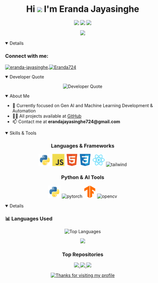 <h1 align="center">Hi <img src="https://user-images.githubusercontent.com/44104676/173990923-48b66056-0bff-472a-b5bf-faab4146e950.gif" height="40"> I'm Eranda Jayasinghe </h1>

<p align="center">
    <img src="https://img.shields.io/badge/Focus-AI%20Development-C2FFC7?style=flat" />
    <img src="https://img.shields.io/badge/Focus-Automation-CB9DF0?style=flat" />
    <img src="https://img.shields.io/badge/Focus-Web%20Development-C2FFC7?style=flat" />
</p>

<p align="center">
    <img src="https://komarev.com/ghpvc/?username=erandajayasinghe&label=Profile%20Views&color=000000&style=flat&labelColor=C2FFC7" />
</p>

<details open>
<h3 align="left">Connect with me:</h3>
<p align="left">
    <a href="https://www.linkedin.com/in/eranda-jayasinghe/" target="_blank">
        <img align="center" src="https://raw.githubusercontent.com/rahuldkjain/github-profile-readme-generator/master/src/images/icons/Social/linked-in-alt.svg" alt="eranda-jayasinghe" height="30" width="40" />
    </a>
    <a href="https://github.com/Eranda724" target="_blank">
        <img align="center" src="https://raw.githubusercontent.com/rahuldkjain/github-profile-readme-generator/master/src/images/icons/Social/github.svg" alt="Eranda724" height="30" width="40" />
    </a>
</p>

</details>

<details open>
<summary>Developer Quote</summary>
<p align="center">
    <img src="https://readme-typing-svg.demolab.com?font=Fira+Code&duration=3000&pause=2000&color=C2FFC7&center=true&vCenter=true&random=false&width=800&lines=The+people+who+are+crazy+enough+to+think+they+can+change+the+world;are+the+ones+who+do.++-+Steve+Jobs" alt="Developer Quote"/>
</p>
</details>

<details open>
<summary>About Me</summary>
<ul>
<li>🌱 Currently focused on Gen AI and Machine Learning Development & Automation</li>
<li>👨‍💻 All projects available at <a href="https://github.com/erandajayasinghe">GitHub</a></li>
<li>📫 Contact me at <strong>erandajayasinghe724@gmail.com</strong></li>
</ul>
</details>

<details open>
<summary>Skills & Tools</summary>
<h3 align="center">Languages & Frameworks</h3>
<p align="center">
    <img src="https://raw.githubusercontent.com/devicons/devicon/master/icons/python/python-original.svg" alt="python" width="40" height="40"/>
    <img src="https://raw.githubusercontent.com/devicons/devicon/master/icons/javascript/javascript-original.svg" alt="javascript" width="40" height="40"/>
    <img src="https://raw.githubusercontent.com/devicons/devicon/master/icons/html5/html5-original.svg" alt="html5" width="40" height="40"/>
    <img src="https://raw.githubusercontent.com/devicons/devicon/master/icons/css3/css3-original.svg" alt="css3" width="40" height="40"/>
    <img src="https://raw.githubusercontent.com/devicons/devicon/master/icons/react/react-original.svg" alt="react" width="40" height="40"/>
    <img src="https://www.vectorlogo.zone/logos/tailwindcss/tailwindcss-icon.svg" alt="tailwind" width="40" height="40"/>
</p>

<h3 align="center">Python & AI Tools</h3>
<p align="center">
    <img src="https://raw.githubusercontent.com/devicons/devicon/master/icons/python/python-original.svg" alt="python" width="40" height="40"/>
    <img src="https://www.vectorlogo.zone/logos/pytorch/pytorch-icon.svg" alt="pytorch" width="40" height="40"/>
    <img src="https://raw.githubusercontent.com/devicons/devicon/master/icons/tensorflow/tensorflow-original.svg" alt="tensorflow" width="40" height="40"/>
    <img src="https://www.vectorlogo.zone/logos/opencv/opencv-icon.svg" alt="opencv" width="40" height="40"/>
</p>

</details>

<details open>


### 📊 Languages Used
<p align="center">
    <img src="https://github-readme-stats.vercel.app/api/top-langs/?username=Eranda724&layout=compact&theme=dark&title_color=C2FFC7&text_color=ffffff&bg_color=000000" alt="Top Languages">
</p>
<p align="center">
    <img src="https://github-readme-stats.vercel.app/api/top-langs/?username=Eranda724&layout=compact&theme=dark&title_color=C2FFC7&text_color=ffffff&bg_color=000000&langs_count=8">
</p>


<h3 align="center">Top Repositories</h3>
<p align="center">
    <a href="https://github.com/Eranda724/Student-Attendence-Management-System">
        <img src="https://github-readme-stats.vercel.app/api/pin/?username=Eranda724&repo=Student-Attendence-Management-System&theme=dark&title_color=C2FFC7&icon_color=CB9DF0&text_color=ffffff&bg_color=000000" />
    </a>
    <a href="https://github.com/Eranda724/Plant-Disease-Detection-System">
        <img src="https://github-readme-stats.vercel.app/api/pin/?username=Eranda724&repo=Plant-Disease-Detection-System&theme=dark&title_color=C2FFC7&icon_color=CB9DF0&text_color=ffffff&bg_color=000000" />
    </a>
    <a href="https://github.com/Eranda724/Developing-Auto-Correct-Sinhala">
        <img src="https://github-readme-stats.vercel.app/api/pin/?username=Eranda724&repo=Developing-Auto-Correct-Sinhala&theme=dark&title_color=C2FFC7&icon_color=CB9DF0&text_color=ffffff&bg_color=000000" />
    </a>
</p>
</details>


<div align="center">
<a href="#">
    <img height="120" alt="Thanks for visiting my profile" width="100%" src="https://capsule-render.vercel.app/api?type=waving&color=C2FFC7&height=120&section=header&text=Thanks%20for%20visiting!&fontSize=30&fontColor=000000&animation=twinkling"/>
</a>
</div>
